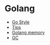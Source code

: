 # Golang

- [Go Style](./go_style/index.md)
- [Tips](./tips/index.md)
- [Golang memory](./golang_memory.md)
- [GC](./gc.md)
